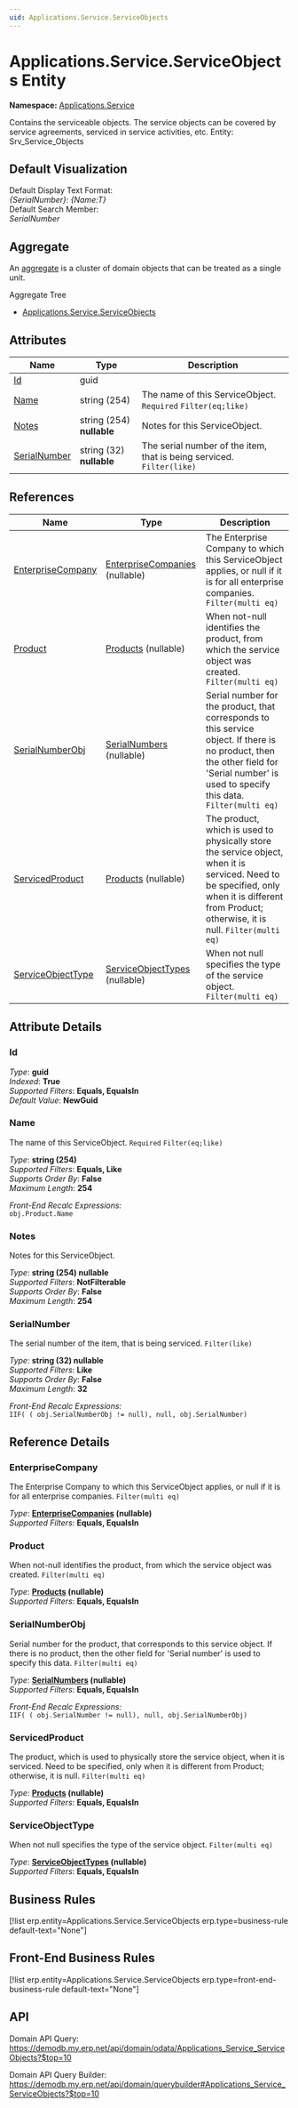 ```yaml
---
uid: Applications.Service.ServiceObjects
---
```

# Applications.Service.ServiceObjects Entity

**Namespace:** [Applications.Service](Applications.Service.md)  

Contains the serviceable objects. The service objects can be covered by service agreements, serviced in service activities, etc. Entity: Srv_Service_Objects

## Default Visualization
Default Display Text Format:  
_{SerialNumber}: {Name:T}_  
Default Search Member:  
_SerialNumber_  

## Aggregate
An [aggregate](https://docs.erp.net/tech/advanced/concepts/aggregates.html) is a cluster of domain objects that can be treated as a single unit.  

Aggregate Tree  
* [Applications.Service.ServiceObjects](Applications.Service.ServiceObjects.md)  

## Attributes

| Name | Type | Description |
| ---- | ---- | --- |
| [Id](Applications.Service.ServiceObjects.md#id) | guid |  
| [Name](Applications.Service.ServiceObjects.md#name) | string (254) | The name of this ServiceObject. `Required` `Filter(eq;like)` 
| [Notes](Applications.Service.ServiceObjects.md#notes) | string (254) __nullable__ | Notes for this ServiceObject. 
| [SerialNumber](Applications.Service.ServiceObjects.md#serialnumber) | string (32) __nullable__ | The serial number of the item, that is being serviced. `Filter(like)` 

## References

| Name | Type | Description |
| ---- | ---- | --- |
| [EnterpriseCompany](Applications.Service.ServiceObjects.md#enterprisecompany) | [EnterpriseCompanies](General.EnterpriseCompanies.md) (nullable) | The Enterprise Company to which this ServiceObject applies, or null if it is for all enterprise companies. `Filter(multi eq)` |
| [Product](Applications.Service.ServiceObjects.md#product) | [Products](General.Products.Products.md) (nullable) | When not-null identifies the product, from which the service object was created. `Filter(multi eq)` |
| [SerialNumberObj](Applications.Service.ServiceObjects.md#serialnumberobj) | [SerialNumbers](Logistics.Inventory.SerialNumbers.md) (nullable) | Serial number for the product, that corresponds to this service object. If there is no product, then the other field for 'Serial number' is used to specify this data. `Filter(multi eq)` |
| [ServicedProduct](Applications.Service.ServiceObjects.md#servicedproduct) | [Products](General.Products.Products.md) (nullable) | The product, which is used to physically store the service object, when it is serviced. Need to be specified, only when it is different from Product; otherwise, it is null. `Filter(multi eq)` |
| [ServiceObjectType](Applications.Service.ServiceObjects.md#serviceobjecttype) | [ServiceObjectTypes](Applications.Service.ServiceObjectTypes.md) (nullable) | When not null specifies the type of the service object. `Filter(multi eq)` |


## Attribute Details

### Id

_Type_: **guid**  
_Indexed_: **True**  
_Supported Filters_: **Equals, EqualsIn**  
_Default Value_: **NewGuid**  

### Name

The name of this ServiceObject. `Required` `Filter(eq;like)`

_Type_: **string (254)**  
_Supported Filters_: **Equals, Like**  
_Supports Order By_: **False**  
_Maximum Length_: **254**  

_Front-End Recalc Expressions:_  
`obj.Product.Name`
### Notes

Notes for this ServiceObject.

_Type_: **string (254) __nullable__**  
_Supported Filters_: **NotFilterable**  
_Supports Order By_: **False**  
_Maximum Length_: **254**  

### SerialNumber

The serial number of the item, that is being serviced. `Filter(like)`

_Type_: **string (32) __nullable__**  
_Supported Filters_: **Like**  
_Supports Order By_: **False**  
_Maximum Length_: **32**  

_Front-End Recalc Expressions:_  
`IIF( ( obj.SerialNumberObj != null), null, obj.SerialNumber)`

## Reference Details

### EnterpriseCompany

The Enterprise Company to which this ServiceObject applies, or null if it is for all enterprise companies. `Filter(multi eq)`

_Type_: **[EnterpriseCompanies](General.EnterpriseCompanies.md) (nullable)**  
_Supported Filters_: **Equals, EqualsIn**  

### Product

When not-null identifies the product, from which the service object was created. `Filter(multi eq)`

_Type_: **[Products](General.Products.Products.md) (nullable)**  
_Supported Filters_: **Equals, EqualsIn**  

### SerialNumberObj

Serial number for the product, that corresponds to this service object. If there is no product, then the other field for 'Serial number' is used to specify this data. `Filter(multi eq)`

_Type_: **[SerialNumbers](Logistics.Inventory.SerialNumbers.md) (nullable)**  
_Supported Filters_: **Equals, EqualsIn**  

_Front-End Recalc Expressions:_  
`IIF( ( obj.SerialNumber != null), null, obj.SerialNumberObj)`
### ServicedProduct

The product, which is used to physically store the service object, when it is serviced. Need to be specified, only when it is different from Product; otherwise, it is null. `Filter(multi eq)`

_Type_: **[Products](General.Products.Products.md) (nullable)**  
_Supported Filters_: **Equals, EqualsIn**  

### ServiceObjectType

When not null specifies the type of the service object. `Filter(multi eq)`

_Type_: **[ServiceObjectTypes](Applications.Service.ServiceObjectTypes.md) (nullable)**  
_Supported Filters_: **Equals, EqualsIn**  



## Business Rules

[!list erp.entity=Applications.Service.ServiceObjects erp.type=business-rule default-text="None"]

## Front-End Business Rules

[!list erp.entity=Applications.Service.ServiceObjects erp.type=front-end-business-rule default-text="None"]

## API

Domain API Query:
<https://demodb.my.erp.net/api/domain/odata/Applications_Service_ServiceObjects?$top=10>

Domain API Query Builder:
<https://demodb.my.erp.net/api/domain/querybuilder#Applications_Service_ServiceObjects?$top=10>

